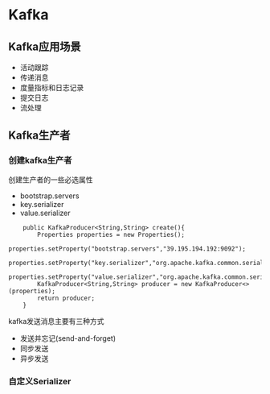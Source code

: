 # Kafka

## Kafka应用场景

* 活动跟踪
* 传递消息
* 度量指标和日志记录
* 提交日志
* 流处理



## Kafka生产者

### 创建kafka生产者

创建生产者的一些必选属性

* bootstrap.servers
* key.serializer
* value.serializer

```
    public KafkaProducer<String,String> create(){
        Properties properties = new Properties();
        properties.setProperty("bootstrap.servers","39.195.194.192:9092");
        properties.setProperty("key.serializer","org.apache.kafka.common.serialization.StringSerializer");
        properties.setProperty("value.serializer","org.apache.kafka.common.serialization.StringSerializer");
        KafkaProducer<String,String> producer = new KafkaProducer<> (properties);
        return producer;
    }
```

kafka发送消息主要有三种方式

* 发送并忘记(send-and-forget)
* 同步发送
* 异步发送



### 自定义Serializer

